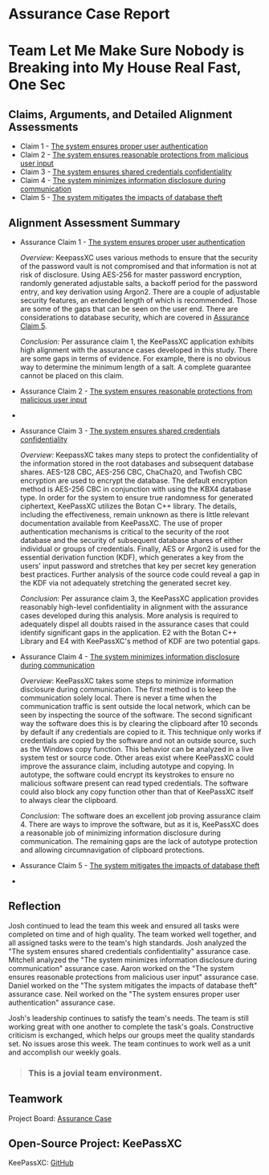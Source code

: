 # Assurance Case Report

# Team Let Me Make Sure Nobody is Breaking into My House Real Fast, One Sec

## Claims, Arguments, and Detailed Alignment Assessments
* Claim 1 - [The system ensures proper user authentication](https://github.com/JCKelley-CYBR/CYBR-8420-SoftwareAssurance/tree/main/AssuranceCases/User_Auth)
* Claim 2 - [The system ensures reasonable protections from malicious user input](https://github.com/JCKelley-CYBR/CYBR-8420-SoftwareAssurance/tree/main/AssuranceCases/MaliciousUserInput)
* Claim 3 - [The system ensures shared credentials confidentiality](https://github.com/JCKelley-CYBR/CYBR-8420-SoftwareAssurance/tree/main/AssuranceCases/Credential_Confidentiality)
* Claim 4 - [The system minimizes information disclosure during communication](https://github.com/JCKelley-CYBR/CYBR-8420-SoftwareAssurance/tree/main/AssuranceCases/Comms_Disclosure)
* Claim 5 - [The system mitigates the impacts of database theft](https://github.com/JCKelley-CYBR/CYBR-8420-SoftwareAssurance/tree/main/AssuranceCases/Database_Theft)

## Alignment Assessment Summary
* Assurance Claim 1 - [The system ensures proper user authentication](https://github.com/JCKelley-CYBR/CYBR-8420-SoftwareAssurance/tree/main/AssuranceCases/User_Auth)
  
  *Overview:* KeepassXC uses various methods to ensure that the security of the password vault is not compromised and that information is not at risk of disclosure. Using AES-256 for master password encryption, randomly generated adjustable salts, a backoff period for the password entry, and key derivation using Argon2. There are a couple of adjustable security features, an extended length of which is recommended. Those are some of the gaps that can be seen on the user end. There are considerations to database security, which are covered in [Assurance Claim 5](https://github.com/JCKelley-CYBR/CYBR-8420-SoftwareAssurance/edit/Adding-Claims-Remaining/AssuranceCases/Database_Theft).
  
  *Conclusion:* Per assurance claim 1, the KeePassXC application exhibits high alignment with the assurance cases developed in this study. There are some gaps in terms of evidence. For example, there is no obvious way to determine the minimum length of a salt. A complete guarantee cannot be placed on this claim.

* Assurance Claim 2 - [The system ensures reasonable protections from malicious user input](https://github.com/JCKelley-CYBR/CYBR-8420-SoftwareAssurance/tree/main/AssuranceCases/MaliciousUserInput)
- 
* Assurance Claim 3 - [The system ensures shared credentials confidentiality](https://github.com/JCKelley-CYBR/CYBR-8420-SoftwareAssurance/tree/main/AssuranceCases/Credential_Confidentiality)

  *Overview:* KeepassXC takes many steps to protect the confidentiality of the information stored in the root databases and subsequent database shares. AES-128 CBC, AES-256 CBC, ChaCha20, and Twofish CBC encryption are used to encrypt the database. The default encryption method is AES-256 CBC in conjunction with using the KBX4 database type. In order for the system to ensure true randomness for generated ciphertext, KeePassXC utilizes the Botan C++ library. The details, including the effectiveness, remain unknown as there is little relevant documentation available from KeePassXC. The use of proper authentication mechanisms is critical to the security of the root database and the security of subsequent database shares of either individual or groups of credentials. Finally, AES or Argon2 is used for the essential derivation function (KDF), which generates a key from the users' input password and stretches that key per secret key generation best practices. Further analysis of the source code could reveal a gap in the KDF via not adequately stretching the generated secret key.

  *Conclusion:* Per assurance claim 3, the KeePassXC application provides reasonably high-level confidentiality in alignment with the assurance cases developed during this analysis. More analysis is required to adequately dispel all doubts raised in the assurance cases that could identify significant gaps in the application. E2 with the Botan C++ Library and E4 with KeePassXC's method of KDF are two potential gaps.

* Assurance Claim 4 - [The system minimizes information disclosure during communication](https://github.com/JCKelley-CYBR/CYBR-8420-SoftwareAssurance/tree/main/AssuranceCases/Comms_Disclosure)

  *Overview*: KeePassXC takes some steps to minimize information disclosure during communication. The first method is to keep the communication solely local. There is never a time when the communication traffic is sent outside the local network, which can be seen by inspecting the source of the software. The second significant way the software does this is by clearing the clipboard after 10 seconds by default if any credentials are copied to it. This technique only works if credentials are copied by the software and not an outside source, such as the Windows copy function. This behavior can be analyzed in a live system test or source code. Other areas exist where KeePassXC could improve the assurance claim, including autotype and copying. In autotype, the software could encrypt its keystrokes to ensure no malicious software present can read typed credentials. The software could also block any copy function other than that of KeePassXC itself to always clear the clipboard.

  *Conclusion*: The software does an excellent job proving assurance claim 4. There are ways to improve the software, but as it is, KeePassXC does a reasonable job of minimizing information disclosure during communication. The remaining gaps are the lack of autotype protection and allowing circumnavigation of clipboard protections.   

* Assurance Claim 5 - [The system mitigates the impacts of database theft](https://github.com/JCKelley-CYBR/CYBR-8420-SoftwareAssurance/tree/main/AssuranceCases/Database_Theft)
- 

## Reflection
Josh continued to lead the team this week and ensured all tasks were completed on time and of high quality. The team worked well together, and all assigned tasks were to the team's high standards. Josh analyzed the "The system ensures shared credentials confidentiality" assurance case. Mitchell analyzed the "The system minimizes information disclosure during communication" assurance case. Aaron worked on the "The system ensures reasonable protections from malicious user input" assurance case. Daniel worked on the "The system mitigates the impacts of database theft" assurance case. Neil worked on the "The system ensures proper user authentication" assurance case. 

Josh's leadership continues to satisfy the team's needs. The team is still working great with one another to complete the task's goals. Constructive criticism is exchanged, which helps our groups meet the quality standards set. No issues arose this week. The team continues to work well as a unit and accomplish our weekly goals. 

> ### This is a __jovial__ team environment.

## Teamwork

Project Board: [Assurance Case](https://github.com/users/JCKelley-CYBR/projects/3/views/1)

## Open-Source Project: KeePassXC

KeePassXC: [GitHub](https://github.com/keepassxreboot/keepassxc)
